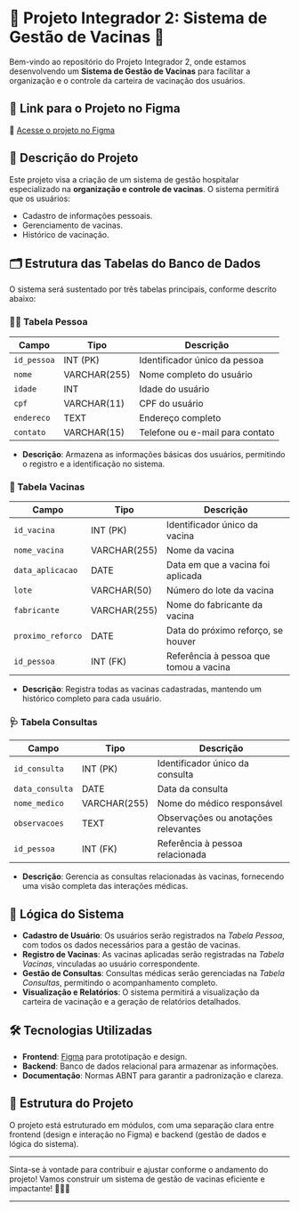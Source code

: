 # 🌟 Projeto Integrador 2: Sistema de Gestão de Vacinas 🌟

Bem-vindo ao repositório do Projeto Integrador 2, onde estamos desenvolvendo um **Sistema de Gestão de Vacinas** para facilitar a organização e o controle da carteira de vacinação dos usuários.

## 📌 Link para o Projeto no Figma

🔗 [Acesse o projeto no Figma](https://www.figma.com/file/PRS0xLXNDM3aNuHBNARfB6/PI---POO?type=design&node-id=0%3A1&mode=design&t=6dKz2CXJCKWjz3fy-1)

## 📝 Descrição do Projeto

Este projeto visa a criação de um sistema de gestão hospitalar especializado na **organização e controle de vacinas**. O sistema permitirá que os usuários:

- Cadastro de informações pessoais.
- Gerenciamento de vacinas.
- Histórico de vacinação.

## 🗂️ Estrutura das Tabelas do Banco de Dados

O sistema será sustentado por três tabelas principais, conforme descrito abaixo:

### 🧑‍⚕️ Tabela Pessoa

| Campo            | Tipo         | Descrição                           |
|------------------|--------------|-------------------------------------|
| `id_pessoa`      | INT (PK)     | Identificador único da pessoa       |
| `nome`           | VARCHAR(255) | Nome completo do usuário            |
| `idade`          | INT          | Idade do usuário                    |
| `cpf`            | VARCHAR(11)  | CPF do usuário                      |
| `endereco`       | TEXT         | Endereço completo                   |
| `contato`        | VARCHAR(15)  | Telefone ou e-mail para contato     |

- **Descrição**: Armazena as informações básicas dos usuários, permitindo o registro e a identificação no sistema.

### 💉 Tabela Vacinas

| Campo            | Tipo         | Descrição                           |
|------------------|--------------|-------------------------------------|
| `id_vacina`      | INT (PK)     | Identificador único da vacina       |
| `nome_vacina`    | VARCHAR(255) | Nome da vacina                      |
| `data_aplicacao` | DATE         | Data em que a vacina foi aplicada   |
| `lote`           | VARCHAR(50)  | Número do lote da vacina            |
| `fabricante`     | VARCHAR(255) | Nome do fabricante da vacina        |
| `proximo_reforco`| DATE         | Data do próximo reforço, se houver  |
| `id_pessoa`      | INT (FK)     | Referência à pessoa que tomou a vacina |

- **Descrição**: Registra todas as vacinas cadastradas, mantendo um histórico completo para cada usuário.

### 🩺 Tabela Consultas

| Campo             | Tipo         | Descrição                           |
|-------------------|--------------|-------------------------------------|
| `id_consulta`     | INT (PK)     | Identificador único da consulta     |
| `data_consulta`   | DATE         | Data da consulta                    |
| `nome_medico`     | VARCHAR(255) | Nome do médico responsável          |
| `observacoes`     | TEXT         | Observações ou anotações relevantes |
| `id_pessoa`       | INT (FK)     | Referência à pessoa relacionada     |

- **Descrição**: Gerencia as consultas relacionadas às vacinas, fornecendo uma visão completa das interações médicas.

## 🧠 Lógica do Sistema

- **Cadastro de Usuário**: Os usuários serão registrados na *Tabela Pessoa*, com todos os dados necessários para a gestão de vacinas.
- **Registro de Vacinas**: As vacinas aplicadas serão registradas na *Tabela Vacinas*, vinculadas ao usuário correspondente.
- **Gestão de Consultas**: Consultas médicas serão gerenciadas na *Tabela Consultas*, permitindo o acompanhamento completo.
- **Visualização e Relatórios**: O sistema permitirá a visualização da carteira de vacinação e a geração de relatórios detalhados.

## 🛠️ Tecnologias Utilizadas

- **Frontend**: [Figma](https://www.figma.com/) para prototipação e design.
- **Backend**: Banco de dados relacional para armazenar as informações.
- **Documentação**: Normas ABNT para garantir a padronização e clareza.

## 🚀 Estrutura do Projeto

O projeto está estruturado em módulos, com uma separação clara entre frontend (design e interação no Figma) e backend (gestão de dados e lógica do sistema).

---

Sinta-se à vontade para contribuir e ajustar conforme o andamento do projeto! Vamos construir um sistema de gestão de vacinas eficiente e impactante! 💉👩‍⚕️

---
